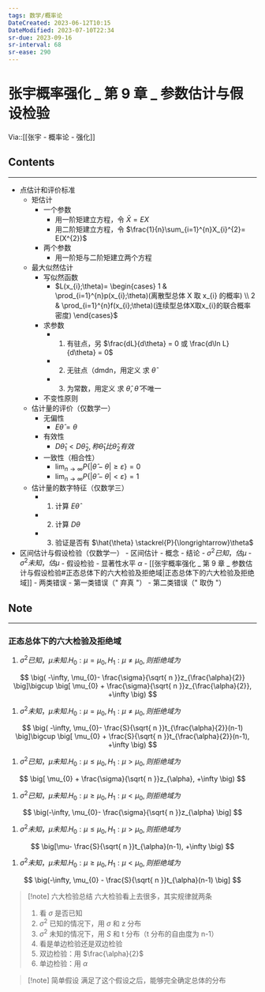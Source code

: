 ```yaml
---
tags: 数学/概率论
DateCreated: 2023-06-12T10:15
DateModified: 2023-07-10T22:34
sr-due: 2023-09-16
sr-interval: 68
sr-ease: 290
---
```

# 张宇概率强化 _ 第 9 章 _ 参数估计与假设检验
Via::[[张宇 - 概率论 - 强化]]

## Contents
---
- 点估计和评价标准
	- 矩估计
		- 一个参数
			- 用一阶矩建立方程，令 $\bar{X} = EX$
			- 用二阶矩建立方程，令 $\frac{1}{n}\sum_{i=1}^{n}X_{i}^{2}= E(X^{2})$
		- 两个参数
			- 用一阶矩与二阶矩建立两个方程
	- 最大似然估计
		- 写似然函数
			- $L(x_{i};\theta)= \begin{cases} 1 & \prod_{i=1}^{n}p(x_{i};\theta)(离散型总体 X 取 x_{i} 的概率) \\ 2 & \prod_{i=1}^{n}f(x_{i};\theta)(连续型总体X取x_{i}的联合概率密度) \end{cases}$
		- 求参数
			- 1. 有驻点，另 $\frac{dL}{d\theta} = 0 或 \frac{d\ln L}{d\theta} = 0$
			- 2. 无驻点（dmdn，用定义 求 $\hat{\theta}$
			- 3. 为常数，用定义 求 $\hat{\theta}$, $\hat{\theta}$ 不唯一
		- 不变性原则
	- 估计量的评价（仅数学一）
		- 无偏性
			- $E\hat{\theta} = \theta$
		- 有效性
			- $D \hat{\theta}_{1} < D \hat{\theta}_{2}, 称 \hat{\theta}_{1}比 \hat{\theta}_{2} 有效$
		- 一致性（相合性）
			- $\lim_{ n \to \infty}P\{|\hat{\theta}-\theta|\geq\varepsilon\} = 0$
			- $\lim_{ n \to \infty }P\{|\hat{\theta}-\theta| < \varepsilon\} = 1$
	- 估计量的数字特征（仅数学三）
		- 1. 计算 $E \hat{\theta}$
		- 2. 计算 $D \theta$
		- 3. 验证是否有 $\hat{\theta} \stackrel{P}{\longrightarrow}\theta$
- 区间估计与假设检验（仅数学一）
	  - 区间估计
		  - 概念
		  - 结论
			  - $\sigma^{2}已知，估\mu$
			  - $\sigma^{2}未知，估\mu$
	  - 假设检验
		  - 显著性水平 $\alpha$
		  - [[张宇概率强化 _ 第 9 章 _ 参数估计与假设检验#正态总体下的六大检验及拒绝域|正态总体下的六大检验及拒绝域]]
	  - 两类错误
		  - 第一类错误（" 弃真 "）
		  - 第二类错误（" 取伪 "）

## Note
---
### 正态总体下的六大检验及拒绝域

1. $\sigma^{2} 已知，\mu 未知.  H_{0}:\mu = \mu_{0},H_{1}:\mu\neq \mu_{0},则拒绝域为$

$$
\big( -\infty, \mu_{0}- \frac{\sigma}{\sqrt{ n }}z_{\frac{\alpha}{2}} \big]\bigcup \big[ \mu_{0} + \frac{\sigma}{\sqrt{ n }}z_{\frac{\alpha}{2}}, +\infty \big)
$$

1. $\sigma^{2} 未知，\mu 未知.  H_{0}:\mu = \mu_{0},H_{1}:\mu\neq \mu_{0},则拒绝域为$

$$
\big( -\infty, \mu_{0}- \frac{S}{\sqrt{ n }}t_{\frac{\alpha}{2}}(n-1) \big]\bigcup \big[ \mu_{0} + \frac{S}{\sqrt{ n }}t_{\frac{\alpha}{2}}(n-1), +\infty \big)
$$

1. $\sigma^{2} 已知，\mu 未知.  H_{0}:\mu \leq \mu_{0},H_{1}:\mu > \mu_{0},则拒绝域为$

$$
\big[ \mu_{0} + \frac{\sigma}{\sqrt{ n }}z_{\alpha}, +\infty \big)
$$

1. $\sigma^{2} 已知，\mu 未知.  H_{0}:\mu \geq \mu_{0},H_{1}:\mu < \mu_{0},则拒绝域为$

$$
\big(-\infty, \mu_{0}- \frac{\sigma}{\sqrt{ n }}z_{\alpha} \big]
$$

1. $\sigma^{2} 未知，\mu 未知.  H_{0}:\mu \leq \mu_{0},H_{1}:\mu > \mu_{0},则拒绝域为$

$$
\big[\mu- \frac{S}{\sqrt{ n }}t_{\alpha}(n-1), +\infty \big)
$$

1. $\sigma^{2} 未知，\mu 未知.  H_{0}:\mu \geq \mu_{0},H_{1}:\mu < \mu_{0},则拒绝域为$

$$
\big(-\infty, \mu_{0} - \frac{S}{\sqrt{ n }}t_{\alpha}(n-1) \big]
$$

> [!note] 六大检验总结
> 六大检验看上去很多，其实规律就两条
> 1. 看 $\sigma$ 是否已知
> 	1. $\sigma^{2}$ 已知的情况下，用 $\sigma$ 和 z 分布
> 	2. $\sigma^{2}$ 未知的情况下，用 $S$ 和 t 分布（t 分布的自由度为 n-1）
> 2. 看是单边检验还是双边检验
> 	1. 双边检验：用 $\frac{\alpha}{2}$
> 	2. 单边检验：用 $\alpha$

> [!note] 简单假设
> 满足了这个假设之后，能够完全确定总体的分布
